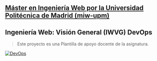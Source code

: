 ## [Máster en Ingeniería Web por la Universidad Politécnica de Madrid (miw-upm)](http://miw.etsisi.upm.es)
## Ingeniería Web: Visión General (IWVG) DevOps
> Este proyecto es una Plantilla de apoyo docente de la asignatura.


[![DevOps](https://github.com/bdmariobd/iwvg-devops-blanco-mario/actions/workflows/test-app.yml/badge.svg)](https://github.com/miw-upm/iwvg-devops/actions/workflows/test-app.yml)

